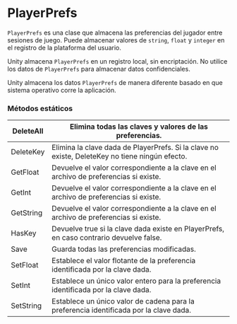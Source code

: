 # PlayerPrefs

`PlayerPrefs` es una clase que almacena las preferencias del jugador entre sesiones de juego. Puede almacenar valores de `string`, `float` y `integer` en el registro de la plataforma del usuario.

Unity almacena `PlayerPrefs` en un registro local, sin encriptación. No utilice los datos de `PlayerPrefs` para almacenar datos confidenciales.

Unity almacena los datos `PlayerPrefs` de manera diferente basado en que sistema operativo corre la aplicación.

### Métodos estáticos

| DeleteAll | Elimina todas las claves y valores de las preferencias. |
| --- | --- |
| DeleteKey | Elimina la clave dada de PlayerPrefs. Si la clave no existe, DeleteKey no tiene ningún efecto. |
| GetFloat | Devuelve el valor correspondiente a la clave en el archivo de preferencias si existe. |
| GetInt | Devuelve el valor correspondiente a la clave en el archivo de preferencias si existe. |
| GetString | Devuelve el valor correspondiente a la clave en el archivo de preferencias si existe. |
| HasKey | Devuelve true si la clave dada existe en PlayerPrefs, en caso contrario devuelve false. |
| Save | Guarda todas las preferencias modificadas. |
| SetFloat | Establece el valor flotante de la preferencia identificada por la clave dada. |
| SetInt | Establece un único valor entero para la preferencia identificada por la clave dada. |
| SetString | Establece un único valor de cadena para la preferencia identificada por la clave dada. |